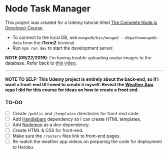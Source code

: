 # Node Task Manager

This project was created for a Udemy tutorial titled [The Complete Node.js Developer Course](https://www.udemy.com/the-complete-nodejs-developer-course-2/).

* To connect to the local DB, use `mongodb/bin/mongod --dbpath=mongodb-data` from the **iTerm2** terminal.
* Run `npm run dev` to start the development server.

**NOTE (09/22/2019)**: I'm having trouble uploading avatar images to the database. Refer back to [this video](https://www.udemy.com/the-complete-nodejs-developer-course-2/learn/lecture/13729388#content).

---

#### **NOTE TO SELF**: This Udemy project is entirely about the back-end, so if I want a front-end UI I need to create it myself. Revisit the [Weather App repo](https://github.com/pulamusic/weather-web-server) I did for this course for ideas on how to create a front end.

### **TO-DO**
* [ ] Create `/public` and `/templates` directories for front-end code.
* [ ] Add [Handlebars](https://www.npmjs.com/package/hbs) dependency so I can create HTML templates.
* [ ] Add [Nodemon](https://www.npmjs.com/package/nodemon) as a dev-dependency.
* [ ] Create HTML &amp; CSS for front-end.
* [ ] Make sure the `/routers` files link to front-end pages.
* [ ] Re-watch the weather app videos on preparing the code for deployment to Heroku.
